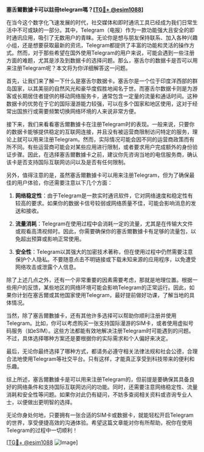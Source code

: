**塞舌爾數據卡可以註冊telegram嗎？[[TG💪+ @esim1088](https://t.me/s/esim1088)]**

在当今这个数字化飞速发展的时代，社交媒体和即时通讯工具已经成为我们日常生活中不可或缺的一部分。其中，Telegram（电报）作为一款功能强大且安全的即时通讯应用，吸引了无数用户的青睐。无论你是想与朋友保持联系、加入各种兴趣小组，还是想要获取最新的资讯，Telegram都提供了丰富的功能和灵活的操作方式。然而，对于那些希望在国外使用Telegram的用户来说，可能会遇到一些注册方面的难题，尤其是涉及到数据卡的选择问题。那么，塞舌尔的数据卡是否可以用来注册Telegram呢？本文将为你详细解答这一问题。

首先，让我们来了解一下什么是塞舌尔数据卡。塞舌尔是一个位于印度洋西部的群岛国家，以其美丽的自然风光和豪华度假胜地闻名于世。而塞舌尔数据卡则是为游客或长期居住者提供的移动网络服务卡，通常包含一定量的流量和通话时间。这种数据卡的优势在于它的国际漫游能力较强，可以在多个国家和地区使用，这对于经常出国旅行或需要频繁切换网络环境的人来说非常方便。

接下来，我们来看看塞舌爾數據卡在注册Telegram时的表现。一般来说，只要你的数据卡能够提供稳定的互联网连接，并且没有被运营商限制访问特定的服务，理论上就可以用来注册Telegram。然而，实际情况可能会因不同的运营商政策而有所不同。有些运营商可能会对某些应用进行限制，或者要求用户完成额外的身份验证步骤。因此，在选择塞舌爾數據卡之前，建议你先咨询当地的电信服务商，确认该卡是否支持国际互联网访问以及是否有任何限制。

另外，值得注意的是，虽然塞舌爾數據卡可以用来注册Telegram，但为了确保最佳的用户体验，你还需要注意以下几个方面：

1. **网络稳定性**：由于Telegram是一款实时通讯软件，它对网络速度和稳定性有较高的要求。如果你的数据卡信号较弱或网络质量不佳，可能会影响消息的发送和接收。
   
2. **流量消耗**：Telegram在使用过程中会消耗一定的流量，尤其是在传输大文件或观看高清视频时。因此，你需要确保你的塞舌爾數據卡有足够的流量包，以免超出预算或影响正常使用。

3. **安全性**：Telegram以其强大的加密技术著称，但在使用过程中仍然需要注意保护个人隐私。不要随意点击不明链接或下载未知来源的应用程序，以免遭受网络攻击或泄露个人信息。

除了上述几点之外，还有一个非常重要的因素需要考虑，那就是地理位置。根据一些用户的反馈，某些地区的网络环境可能会影响Telegram的正常运行。因此，如果你计划在塞舌爾或其他国家使用Telegram，最好提前做好功课，了解当地的具体情况。

当然，除了塞舌爾數據卡，还有其他许多选择可以帮助你顺利注册并使用Telegram。比如，你可以考虑购买一张支持国际漫游的SIM卡，或者使用虚拟号码服务（如eSIM）。这些方法都能有效地解决注册Telegram时可能遇到的问题。不过，具体选择哪种方案还是要根据你的实际需求和个人偏好来决定。

最后，无论你最终选择了哪种方式，都请务必遵守相关法律法规和社会公德，合理合法地使用Telegram等社交平台。只有这样，才能真正享受到科技带来的便利和乐趣。

综上所述，塞舌爾數據卡是可以用来注册Telegram的，但前提是要确保其具备良好的网络条件和支持国际互联网访问的功能。同时，还需要注意网络稳定性、流量消耗和安全性等问题。如果你对此仍有疑问，不妨多查阅相关资料或咨询专业人士，以便做出更明智的选择。

无论你身处何地，只要拥有一张合适的SIM卡或数据卡，就能轻松开启Telegram的世界，享受便捷高效的沟通体验。希望这篇文章能对你有所帮助，祝你在使用Telegram的过程中一切顺利！

[[TG💪+ @esim1088](https://t.me/s/esim1088) ![Image](https://i.postimg.cc/4NQfJmqS/Snipaste-2025-05-13-00-14-12.png)]